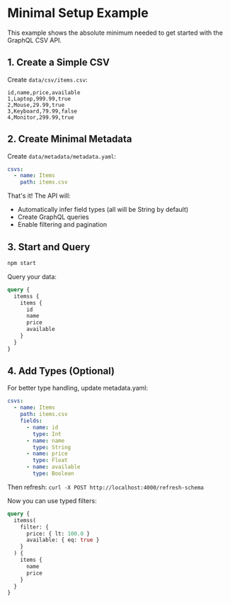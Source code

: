 # Minimal Setup Example

This example shows the absolute minimum needed to get started with the GraphQL CSV API.

## 1. Create a Simple CSV

Create `data/csv/items.csv`:

```csv
id,name,price,available
1,Laptop,999.99,true
2,Mouse,29.99,true
3,Keyboard,79.99,false
4,Monitor,299.99,true
```

## 2. Create Minimal Metadata

Create `data/metadata/metadata.yaml`:

```yaml
csvs:
  - name: Items
    path: items.csv
```

That's it! The API will:
- Automatically infer field types (all will be String by default)
- Create GraphQL queries
- Enable filtering and pagination

## 3. Start and Query

```bash
npm start
```

Query your data:

```graphql
query {
  itemss {
    items {
      id
      name
      price
      available
    }
  }
}
```

## 4. Add Types (Optional)

For better type handling, update metadata.yaml:

```yaml
csvs:
  - name: Items
    path: items.csv
    fields:
      - name: id
        type: Int
      - name: name
        type: String
      - name: price
        type: Float
      - name: available
        type: Boolean
```

Then refresh: `curl -X POST http://localhost:4000/refresh-schema`

Now you can use typed filters:

```graphql
query {
  itemss(
    filter: {
      price: { lt: 100.0 }
      available: { eq: true }
    }
  ) {
    items {
      name
      price
    }
  }
}
```